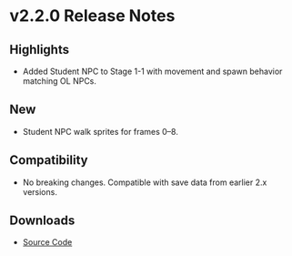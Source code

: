# v2.2.0 Release Notes

## Highlights
- Added Student NPC to Stage 1-1 with movement and spawn behavior matching OL NPCs.

## New
- Student NPC walk sprites for frames 0–8.

## Compatibility
- No breaking changes. Compatible with save data from earlier 2.x versions.

## Downloads
- [Source Code](https://github.com/example/mario-demo/archive/refs/tags/v2.2.0.zip)
